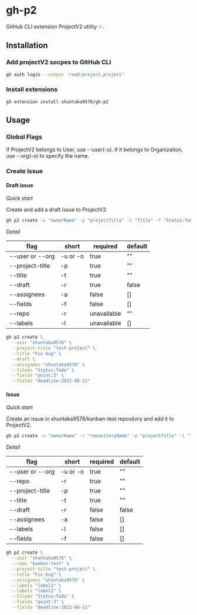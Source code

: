 # gh-p2

GitHub CLI extension ProjectV2 utility ✨.

## Installation

### Add projectV2 socpes to GitHub CLI

```bash
gh auth login --scopes 'read:project,project'
```

### Install extensions

```bash
gh extension install shuntaka9576/gh-p2
```

## Usage

### Global Flags

If ProjectV2 belongs to User, use --user(-u). if it belongs to Organization, use --org(-o) to specify the name.

### Create Issue

#### Draft issue

*Quick start*

Create and add a draft issue to ProjectV2.

```bash
gh p2 create -u "ownerName" -p "projectTitle" -t "Title" -f "Status:Todo" -d
```

*Detail*

|flag|short|required|default|
|---|---|---|---|
|--user or --org|-u or -o|true|""
|--project-title|-p|true|""
|--title|-t|true|""
|--draft|-r|true|false
|--assignees|-a|false|[]
|--fields|-f|false|[]
|--repo|-r|unavailable|""
|--labels|-l|unavailable|[]

```bash
gh p2 create \
  --user "shuntaka9576" \
  --project-title "test-project" \
  --title "Fix bug" \
  --draft \
  --assignees "shuntaka9576" \
  --fileds "Status:Todo" \
  --fields "point:3" \
  --fields "deadline:2022-08-11"
```
#### Issue

*Quick start*

Create an issue in shuntaka9576/kanban-test repository and add it to ProjectV2.

```bash
gh p2 create -u "ownerName" -r "repositoryName" -p "projectTitle" -t "Title"
```

*Detail*

|flag|short|required|default|
|---|---|---|---|
|--user or --org|-u or -o|true|""
|--repo|-r|true|""
|--project-title|-p|true|""
|--title|-t|true|""
|--draft|-r|false|false
|--assignees|-a|false|[]
|--labels|-l|false|[]
|--fields|-f|false|[]

```bash
gh p2 create \
  --user "shuntaka9576" \
  --repo "kanban-test" \
  --project-tilte "test-project" \
  --title "Fix bug" \
  --assignees "shuntaka9576" \
  --labels "label1" \
  --labels "label2" \
  --fileds "Status:Todo" \
  --fields "point:3" \
  --fields "deadline:2022-08-11"
```
